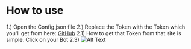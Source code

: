 # How to use

1.) Open the Config.json file
2.) Replace the Token with the Token which you'll get from here: [GitHub](https://discordapp.com/developers/applications/me/)
	2.1) How to get that Token from that site is simple. Click on your Bot
	2.3) ![Alt Text](https://i.imgur.com/7j5i4em.png)